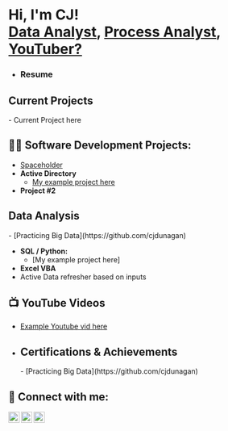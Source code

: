 <h1>Hi, I'm CJ! <br/><a href="https://github.com/cjdunagan">Data Analyst</a>, <a href="https://www.linkedin.com/in/cjdunagan/">Process Analyst</a>, <a href="https://www.youtube.com">YouTuber?</a></h1>

- <h3> Resume </h2>

<h2>Current Projects </h2>
  - Current Project here
  
  
<h2>👨‍💻 Software Development Projects:</h2>

  - [Spaceholder](https://github.com/cjdunagan)
- <b>Active Directory </b>
  - [My example project here](https://github.com/cjdunagan/Active-Directory-Lab)
- <b>Project #2 </b>

<h2> Data Analysis </h2>
  - [Practicing Big Data](https://github.com/cjdunagan)

- <b>SQL / Python: </b>
  - [My example project here]
- <b>Excel VBA</b>
- Active Data refresher based on inputs
  
<h2>📺 YouTube Videos</h2>

- [Example Youtube vid here](https://www.youtube.com)

- <h2> Certifications & Achievements </h2>
  - [Practicing Big Data](https://github.com/cjdunagan)


<h2> 🤳 Connect with me:</h2>

[<img align="left" alt="CJDunagan | YouTube" width="22px" src="https://cdn.jsdelivr.net/npm/simple-icons@v3/icons/youtube.svg" />][youtube]
[<img align="left" alt="CJDunagan | Twitter" width="22px" src="https://cdn.jsdelivr.net/npm/simple-icons@v3/icons/twitter.svg" />][twitter]
[<img align="left" alt="CJDunagan | LinkedIn" width="22px" src="https://cdn.jsdelivr.net/npm/simple-icons@v3/icons/linkedin.svg" />][linkedin]

[twitter]: https://twitter.com/CJDunagan
[youtube]: https://www.youtube.com/c/CJDunagan
[linkedin]: https://linkedin.com/in/CJDunagan

<!--
**joshmadakor1/joshmadakor1** is a ✨ _special_ ✨ repository because its `README.md` (this file) appears on your GitHub profile.

Here are some ideas to get you started:

- 🔭 I’m currently working on ...
- 🌱 I’m currently learning ...
- 👯 I’m looking to collaborate on ...
- 🤔 I’m looking for help with ...
- 💬 Ask me about ...
- 📫 How to reach me: ...
- 😄 Pronouns: ...
- ⚡ Fun fact: ...
-->
